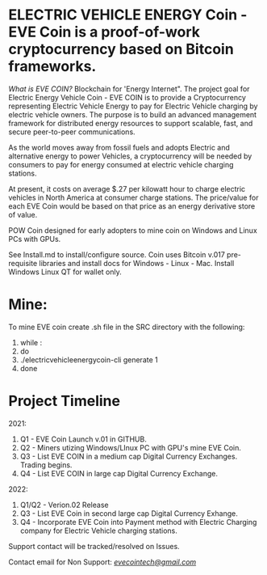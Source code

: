 # ELECTRIC VEHICLE ENERGY Coin - EVE Coin is a proof-of-work cryptocurrency based on Bitcoin frameworks.  

*What is EVE COIN?*
Blockchain for 'Energy Internet". The project goal for Electric Energy Vehicle Coin - EVE COIN is to provide a Cryptocurrency representing Electric Vehicle Energy to pay for Electric Vehicle charging by electric vehicle owners.  The purpose is to build an advanced management framework for distributed energy resources to support scalable, fast, and secure peer-to-peer communications.

As the world moves away from fossil fuels and adopts Electric and alternative energy to power Vehicles, a cryptocurrency will be needed by consumers to pay for energy consumed at electric vehicle charging stations.

At present, it costs on average $.27 per kilowatt hour to charge electric vehicles in North America at consumer charge stations. The price/value for each EVE Coin would be based on that price as an energy derivative store of value. 



POW Coin designed for early adopters to mine coin on Windows and Linux PCs with GPUs.

See Install.md to install/configure source. Coin uses Bitcoin v.017 pre-requisite libraries and install docs for Windows - Linux - Mac.
Install Windows Linux QT for wallet only.

# Mine: 
To mine EVE coin create .sh file in the SRC directory with the following:

1. while :
2. do
3. ./electricvehicleenergycoin-cli generate 1
4. done


# Project Timeline

2021:
1. Q1 - EVE Coin Launch v.01 in GITHUB.
2. Q2 - Miners utizing Windows/LInux PC with GPU's mine EVE Coin.
3. Q3 - List EVE COIN in a medium cap Digital Currency Exchanges. Trading begins. 
4. Q4 - List EVE COIN in large cap Digital Currency Exchange. 

2022: 
1. Q1/Q2 - Verion.02 Release
2. Q3 - List EVE Coin in second large cap Digital Currency Exhange.
3. Q4 - Incorporate EVE Coin into Payment method with Electric Charging company for Electric Vehicle charging stations.

Support contact will be tracked/resolved on Issues.

Contact email for Non Support: *evecointech@gmail.com*
